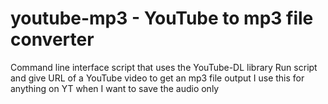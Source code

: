 # youtube-mp3 - YouTube to mp3 file converter

Command line interface script that uses the YouTube-DL library
Run script and give URL of a YouTube video to get an mp3 file output
I use this for anything on YT when I want to save the audio only
